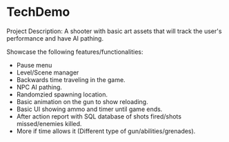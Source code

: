 # TechDemo
Project Description:
A shooter with basic art assets that will track the user's performance and have AI pathing.

Showcase the following features/functionalities:
- Pause menu
- Level/Scene manager
- Backwards time traveling in the game.
- NPC AI pathing.
- Randomzied spawning location.
- Basic animation on the gun to show reloading.
- Basic UI showing ammo and timer until game ends.
- After action report with SQL database of shots fired/shots missed/enemies killed.
- More if time allows it (Different type of gun/abilities/grenades).
